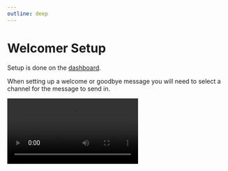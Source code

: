 ```yaml
---
outline: deep
---
```


# Welcomer Setup

Setup is done on the [dashboard](../core/dashboard).

When setting up a welcome or goodbye message you will need to select a channel for the message to send in.

<video controls="controls" src="../../images/welcomer/setup.mp4" />

## Tags

Tags can be used in the message and image fields.

#### User
- `{user.mention}` - Mentions the user
- `{user.username}` `{user.name}` - The username of the member
- `{user.id}` - The id of the member

#### Server
- `{guild.name}` - The name of the server
- `{guild.id}` - The id of the server
- `{guild.membercount}` `{guild.members}` - The amount of members in the server


## Image

:::info
Background images are a [Premium](../../premium) feature.
:::

Upload your background image to https://imgur.com. Then follow the steps in this video to get the direct link to the image. You can adjust the opacity if needed.

<video controls="controls" src="../../images/welcomer/imgur.mp4" />

## Reaction

:::info
Multiple reactions is a [Premium](../../premium) feature.
:::

Reactions can be added to the welcome message and/or the member's first message. Arcane can add multiple reactions or randomly choose one.
